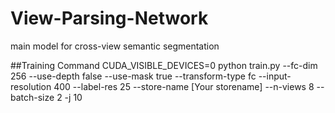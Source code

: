 # View-Parsing-Network
main model for cross-view semantic segmentation

##Training Command
CUDA_VISIBLE_DEVICES=0 python train.py --fc-dim 256 --use-depth false --use-mask true --transform-type fc --input-resolution 400 --label-res 25 --store-name [Your storename] --n-views 8 --batch-size 2 -j 10
